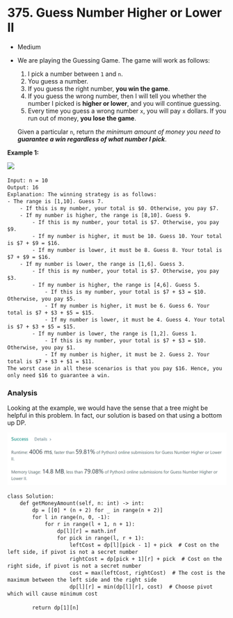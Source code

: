 # 375. Guess Number Higher or Lower II

* Medium
*   We are playing the Guessing Game. The game will work as follows:

    1. I pick a number between `1` and `n`.
    2. You guess a number.
    3. If you guess the right number, **you win the game**.
    4. If you guess the wrong number, then I will tell you whether the number I picked is **higher or lower**, and you will continue guessing.
    5. Every time you guess a wrong number `x`, you will pay `x` dollars. If you run out of money, **you lose the game**.

    Given a particular `n`, return _the minimum amount of money you need to **guarantee a win regardless of what number I pick**_.



**Example 1:**

![](https://assets.leetcode.com/uploads/2020/09/10/graph.png)

```
Input: n = 10
Output: 16
Explanation: The winning strategy is as follows:
- The range is [1,10]. Guess 7.
    - If this is my number, your total is $0. Otherwise, you pay $7.
    - If my number is higher, the range is [8,10]. Guess 9.
        - If this is my number, your total is $7. Otherwise, you pay $9.
        - If my number is higher, it must be 10. Guess 10. Your total is $7 + $9 = $16.
        - If my number is lower, it must be 8. Guess 8. Your total is $7 + $9 = $16.
    - If my number is lower, the range is [1,6]. Guess 3.
        - If this is my number, your total is $7. Otherwise, you pay $3.
        - If my number is higher, the range is [4,6]. Guess 5.
            - If this is my number, your total is $7 + $3 = $10. Otherwise, you pay $5.
            - If my number is higher, it must be 6. Guess 6. Your total is $7 + $3 + $5 = $15.
            - If my number is lower, it must be 4. Guess 4. Your total is $7 + $3 + $5 = $15.
        - If my number is lower, the range is [1,2]. Guess 1.
            - If this is my number, your total is $7 + $3 = $10. Otherwise, you pay $1.
            - If my number is higher, it must be 2. Guess 2. Your total is $7 + $3 + $1 = $11.
The worst case in all these scenarios is that you pay $16. Hence, you only need $16 to guarantee a win.
```

### Analysis&#x20;

Looking at the example, we would have the sense that a tree might be helpful in this problem. In fact, our solution is based on that using a bottom up DP.&#x20;

![](<../.gitbook/assets/image (24) (1) (1) (1).png>)

```
class Solution:
    def getMoneyAmount(self, n: int) -> int:
        dp = [[0] * (n + 2) for _ in range(n + 2)]
        for l in range(n, 0, -1):
            for r in range(l + 1, n + 1):
                dp[l][r] = math.inf
                for pick in range(l, r + 1):
                    leftCost = dp[l][pick - 1] + pick  # Cost on the left side, if pivot is not a secret number
                    rightCost = dp[pick + 1][r] + pick  # Cost on the right side, if pivot is not a secret number
                    cost = max(leftCost, rightCost)  # The cost is the maximum between the left side and the right side
                    dp[l][r] = min(dp[l][r], cost)  # Choose pivot which will cause minimum cost

        return dp[1][n]
```
